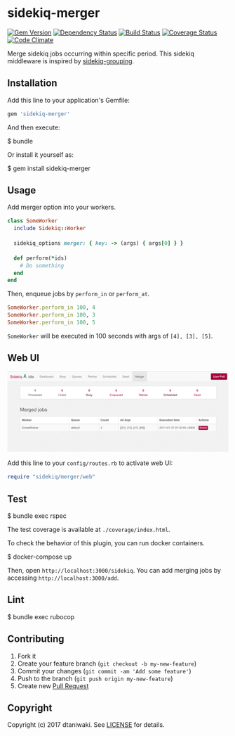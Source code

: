 # sidekiq-merger

[![Gem Version][gem-image]][gem-link]
[![Dependency Status][deps-image]][deps-link]
[![Build Status][build-image]][build-link]
[![Coverage Status][cov-image]][cov-link]
[![Code Climate][gpa-image]][gpa-link]

Merge sidekiq jobs occurring within specific period. This sidekiq middleware is inspired by [sidekiq-grouping](https://github.com/gzigzigzeo/sidekiq-grouping).

## Installation

Add this line to your application's Gemfile:

```ruby
gem 'sidekiq-merger'
```

And then execute:

  $ bundle

Or install it yourself as:

  $ gem install sidekiq-merger

## Usage

Add merger option into your workers.

```ruby
class SomeWorker
  include Sidekiq::Worker

  sidekiq_options merger: { key: -> (args) { args[0] } }

  def perform(*ids)
    # Do something
  end
end
```

Then, enqueue jobs by `perform_in` or `perform_at`.

```ruby
SomeWorker.perform_in 100, 4
SomeWorker.perform_in 100, 3
SomeWorker.perform_in 100, 5
```

`SomeWorker` will be executed in 100 seconds with args of `[4], [3], [5]`.

## Web UI

![Web UI](misc/web_ui.png)

Add this line to your `config/routes.rb` to activate web UI:

```ruby
require "sidekiq/merger/web"
```

## Test

  $ bundle exec rspec

The test coverage is available at `./coverage/index.html`.

To check the behavior of this plugin, you can run docker containers.

  $ docker-compose up

Then, open `http://localhost:3000/sidekiq`. You can add merging jobs by accessing `http://localhost:3000/add`.

## Lint

  $ bundle exec rubocop

## Contributing

1. Fork it
2. Create your feature branch (`git checkout -b my-new-feature`)
3. Commit your changes (`git commit -am 'Add some feature'`)
4. Push to the branch (`git push origin my-new-feature`)
5. Create new [Pull Request](../../pull/new/master)

## Copyright

Copyright (c) 2017 dtaniwaki. See [LICENSE](LICENSE) for details.

[gem-image]:   https://badge.fury.io/rb/sidekiq-merger.svg
[gem-link]:    http://badge.fury.io/rb/sidekiq-merger
[build-image]: https://secure.travis-ci.org/dtaniwaki/sidekiq-merger.svg
[build-link]:  http://travis-ci.org/dtaniwaki/sidekiq-merger
[deps-image]:  https://gemnasium.com/dtaniwaki/sidekiq-merger.svg
[deps-link]:   https://gemnasium.com/dtaniwaki/sidekiq-merger
[cov-image]:   https://coveralls.io/repos/dtaniwaki/sidekiq-merger/badge.png
[cov-link]:    https://coveralls.io/r/dtaniwaki/sidekiq-merger
[gpa-image]:   https://codeclimate.com/github/dtaniwaki/sidekiq-merger.svg
[gpa-link]:    https://codeclimate.com/github/dtaniwaki/sidekiq-merger

